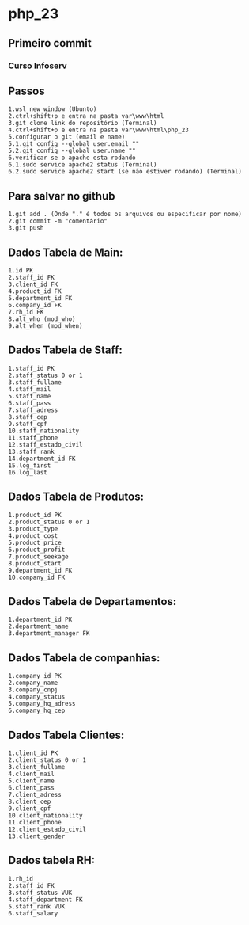 # php_23
## Primeiro commit
### Curso Infoserv

## Passos
    1.wsl new window (Ubunto)
    2.ctrl+shift+p e entra na pasta var\www\html
    3.git clone link do repositório (Terminal)
    4.ctrl+shift+p e entra na pasta var\www\html\php_23
    5.configurar o git (email e name)
    5.1.git config --global user.email ""
    5.2.git config --global user.name ""
    6.verificar se o apache esta rodando
    6.1.sudo service apache2 status (Terminal)
    6.2.sudo service apache2 start (se não estiver rodando) (Terminal)

## Para salvar no github
    1.git add . (Onde "." é todos os arquivos ou especificar por nome)
    2.git commit -m "comentário"
    3.git push

## Dados Tabela de Main:
    1.id PK
    2.staff_id FK
    3.client_id FK
    4.product_id FK
    5.department_id FK
    6.company_id FK
    7.rh_id FK
    8.alt_who (mod_who)
    9.alt_when (mod_when)

## Dados Tabela de Staff:
    1.staff_id PK
    2.staff_status 0 or 1
    3.staff_fullame
    4.staff_mail
    5.staff_name
    6.staff_pass
    7.staff_adress
    8.staff_cep
    9.staff_cpf
    10.staff_nationality
    11.staff_phone
    12.staff_estado_civil
    13.staff_rank
    14.department_id FK
    15.log_first
    16.log_last
    
## Dados Tabela de Produtos:
    1.product_id PK
    2.product_status 0 or 1
    3.product_type
    4.product_cost
    5.product_price
    6.product_profit
    7.product_seekage
    8.product_start
    9.department_id FK
    10.company_id FK
    
## Dados Tabela de Departamentos:
    1.department_id PK
    2.department_name
    3.department_manager FK

## Dados Tabela de companhias:
    1.company_id PK
    2.company_name
    3.company_cnpj
    4.company_status
    5.company_hq_adress
    6.company_hq_cep

## Dados Tabela Clientes:
    1.client_id PK
    2.client_status 0 or 1
    3.client_fullame
    4.client_mail
    5.client_name
    6.client_pass
    7.client_adress
    8.client_cep
    9.client_cpf
    10.client_nationality
    11.client_phone
    12.client_estado_civil
    13.client_gender

## Dados tabela RH:
    1.rh_id
    2.staff_id FK
    3.staff_status VUK
    4.staff_department FK
    5.staff_rank VUK
    6.staff_salary